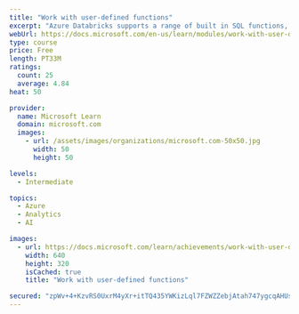 ```yaml
---
title: "Work with user-defined functions"
excerpt: "Azure Databricks supports a range of built in SQL functions, however, sometimes you have to write custom function, known as User-Defined Function (UDF). Learn how to register and invoke UDFs."
webUrl: https://docs.microsoft.com/en-us/learn/modules/work-with-user-defined-functions/
type: course
price: Free
length: PT33M
ratings:
  count: 25
  average: 4.84
heat: 50

provider:
  name: Microsoft Learn
  domain: microsoft.com
  images:
    - url: /assets/images/organizations/microsoft.com-50x50.jpg
      width: 50
      height: 50

levels:
  - Intermediate

topics:
  - Azure
  - Analytics
  - AI

images:
  - url: https://docs.microsoft.com/learn/achievements/work-with-user-defined-functions-social.png
    width: 640
    height: 320
    isCached: true
    title: "Work with user-defined functions"

secured: "zpWv+4+KzvRS0UxrM4yXr+itTQ435YWKizLql7FZWZZebjAtah747ygcqAHUsWLRaf6XJSg4iPT6OXANci7DpoD17Y11STl1MCemN3nov/+c2Ve6giVgbqkdil42h2U6lnOM/oQb1C6/27l5KobeZiltBYYONI7p+0HvjeClXLXqvefeimfNbsBOi6qypaI2Ct9iHoRf/uu25IidOLuHNHj2N6fhnc5ZOnNXQ2V5kw6CfoiicBNGRKbA4vbub8kBSd+PuZySujCcV3cPKod/RQbHMIsFM2Lrt4fOFKav+2YdjsCAWT9E9dBqSHeSKm1j3KTasr1A0uloGdtUy0LbbmaVvGFQSzFyGRB4hdM8Go71+4BrC7GzQ+Lx32oDlkskZ2fpIAybyN+t0YXznkoD/G8BdPCjjXJvdo3iczNDBTU=;1ul45UjNJsnyR/RuhCS84Q=="
---
```


